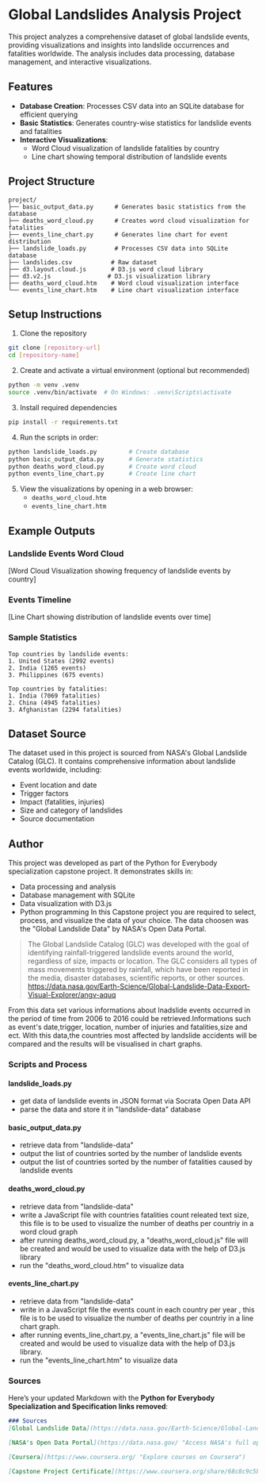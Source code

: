 # Global Landslides Analysis Project

This project analyzes a comprehensive dataset of global landslide events, providing visualizations and insights into landslide occurrences and fatalities worldwide. The analysis includes data processing, database management, and interactive visualizations.

## Features

- **Database Creation**: Processes CSV data into an SQLite database for efficient querying
- **Basic Statistics**: Generates country-wise statistics for landslide events and fatalities
- **Interactive Visualizations**:
  - Word Cloud visualization of landslide fatalities by country
  - Line chart showing temporal distribution of landslide events

## Project Structure

```
project/
├── basic_output_data.py      # Generates basic statistics from the database
├── deaths_word_cloud.py      # Creates word cloud visualization for fatalities
├── events_line_chart.py      # Generates line chart for event distribution
├── landslide_loads.py        # Processes CSV data into SQLite database
├── landslides.csv           # Raw dataset
├── d3.layout.cloud.js       # D3.js word cloud library
├── d3.v2.js                # D3.js visualization library
├── deaths_word_cloud.htm    # Word cloud visualization interface
└── events_line_chart.htm    # Line chart visualization interface
```

## Setup Instructions

1. Clone the repository
```bash
git clone [repository-url]
cd [repository-name]
```

2. Create and activate a virtual environment (optional but recommended)
```bash
python -m venv .venv
source .venv/bin/activate  # On Windows: .venv\Scripts\activate
```

3. Install required dependencies
```bash
pip install -r requirements.txt
```

4. Run the scripts in order:
```bash
python landslide_loads.py         # Create database
python basic_output_data.py       # Generate statistics
python deaths_word_cloud.py       # Create word cloud
python events_line_chart.py       # Create line chart
```

5. View the visualizations by opening in a web browser:
   - `deaths_word_cloud.htm`
   - `events_line_chart.htm`

## Example Outputs

### Landslide Events Word Cloud
[Word Cloud Visualization showing frequency of landslide events by country]

### Events Timeline
[Line Chart showing distribution of landslide events over time]

### Sample Statistics
```
Top countries by landslide events:
1. United States (2992 events)
2. India (1265 events)
3. Philippines (675 events)

Top countries by fatalities:
1. India (7069 fatalities)
2. China (4945 fatalities)
3. Afghanistan (2294 fatalities)
```

## Dataset Source

The dataset used in this project is sourced from NASA's Global Landslide Catalog (GLC). It contains comprehensive information about landslide events worldwide, including:
- Event location and date
- Trigger factors
- Impact (fatalities, injuries)
- Size and category of landslides
- Source documentation

## Author

This project was developed as part of the Python for Everybody specialization capstone project. It demonstrates skills in:
- Data processing and analysis
- Database management with SQLite
- Data visualization with D3.js
- Python programming
In this Capstone project you are required  to select, process, and visualize the data of your choice.
The data choosen was the "Global Landslide Data" by NASA's Open Data Portal.

>The Global Landslide Catalog (GLC) was developed with the goal of identifying rainfall-triggered landslide events around the world, regardless of size, impacts or location. The GLC considers all types of mass movements triggered by rainfall, which have been reported in the media, disaster databases, scientific reports, or other sources.
https://data.nasa.gov/Earth-Science/Global-Landslide-Data-Export-Visual-Explorer/angv-aquq

From this data set  various informations about lnadslide events occurred in the period of time from 2006 to 2016 could be retrieved.Informations such as event's date,trigger, location, number of injuries and fatalities,size and ect.
With this data,the countries most affected by landslide accidents will be compared and the results will be visualised in chart graphs.
### Scripts and Process
#### landslide_loads.py
* get data of landslide events in JSON format via Socrata Open Data API
* parse the data and store it in "landslide-data" database
#### basic_output_data.py
* retrieve data from "landslide-data"
* output the list of countries sorted by the number of landslide events
* output the list of countries sorted by the number of fatalities caused by landslide events
#### deaths_word_cloud.py
* retrieve data from "landslide-data"
* write a JavaScript file with countries fatalities count releated text size, this file is to be used to visualize the number of deaths per countriy in a word cloud graph
* after running deaths_word_cloud.py, a "deaths_word_cloud.js" file will be created and would be used to visualize data with the help of D3.js library 
* run the "deaths_word_cloud.htm" to visualize data
#### events_line_chart.py
* retrieve data from "landslide-data"
* write in a JavaScript file the events count in each country per year , this file is to be used to visualize the number of deaths per countriy in a line chart graph.
* after running events_line_chart.py, a "events_line_chart.js" file will be created and would be used to visualize data with the help of D3.js library.
* run the "events_line_chart.htm" to visualize data
### Sources
Here’s your updated Markdown with the **Python for Everybody Specialization and Specification links removed**:

```md
### Sources
[Global Landslide Data](https://data.nasa.gov/Earth-Science/Global-Landslide-Data-Export-Visual-Explorer/angv-aquq "NASA's Global Landslide Data Explorer")

[NASA's Open Data Portal](https://data.nasa.gov/ "Access NASA's full open data portal")

[Coursera](https://www.coursera.org/ "Explore courses on Coursera")

[Capstone Project Certificate](https://www.coursera.org/share/68c8c9c5b22d91891d48bd34780c7557 "Verify my Python for Everybody Capstone Project Certificate")
```

